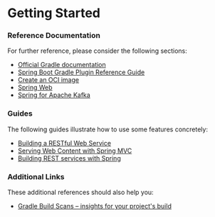 # Getting Started

### Reference Documentation
For further reference, please consider the following sections:

* [Official Gradle documentation](https://docs.gradle.org)
* [Spring Boot Gradle Plugin Reference Guide](https://docs.spring.io/spring-boot/docs/3.3.2/gradle-plugin/reference/html/)
* [Create an OCI image](https://docs.spring.io/spring-boot/docs/3.3.2/gradle-plugin/reference/html/#build-image)
* [Spring Web](https://docs.spring.io/spring-boot/docs/3.3.2/reference/htmlsingle/index.html#web)
* [Spring for Apache Kafka](https://docs.spring.io/spring-boot/docs/3.3.2/reference/htmlsingle/index.html#messaging.kafka)

### Guides
The following guides illustrate how to use some features concretely:

* [Building a RESTful Web Service](https://spring.io/guides/gs/rest-service/)
* [Serving Web Content with Spring MVC](https://spring.io/guides/gs/serving-web-content/)
* [Building REST services with Spring](https://spring.io/guides/tutorials/rest/)

### Additional Links
These additional references should also help you:

* [Gradle Build Scans – insights for your project's build](https://scans.gradle.com#gradle)

